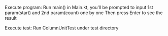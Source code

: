 Execute program:
Run main() in Main.kt, you'll be prompted to input 1st param(start) and 2nd param(count) one by one
Then press Enter to see the result

Execute test:
Run ColumnUnitTest under test directory